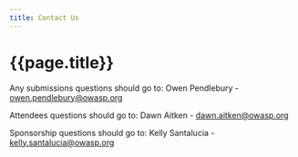 ```yaml
---
title: Contact Us
---
```


# {{page.title}}

Any submissions questions should go to:  Owen Pendlebury - owen.pendlebury@owasp.org

Attendees questions should go to:  Dawn Aitken - dawn.aitken@owasp.org

Sponsorship questions should go to:  Kelly Santalucia - kelly.santalucia@owasp.org

